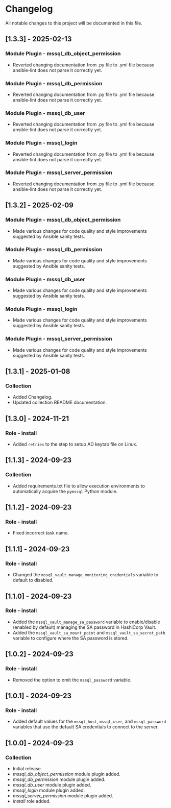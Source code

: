 # Changelog

All notable changes to this project will be documented in this file.

## [1.3.3] - 2025-02-13

### Module Plugin - mssql_db_object_permission

- Reverted changing documentation from .py file to .yml file because ansible-lint does not parse it correctly yet.

### Module Plugin - mssql_db_permission

- Reverted changing documentation from .py file to .yml file because ansible-lint does not parse it correctly yet.

### Module Plugin - mssql_db_user

- Reverted changing documentation from .py file to .yml file because ansible-lint does not parse it correctly yet.

### Module Plugin - mssql_login

- Reverted changing documentation from .py file to .yml file because ansible-lint does not parse it correctly yet.

### Module Plugin - mssql_server_permission

- Reverted changing documentation from .py file to .yml file because ansible-lint does not parse it correctly yet.

## [1.3.2] - 2025-02-09

### Module Plugin - mssql_db_object_permission

- Made various changes for code quality and style improvements suggested by Ansible sanity tests.

### Module Plugin - mssql_db_permission

- Made various changes for code quality and style improvements suggested by Ansible sanity tests.

### Module Plugin - mssql_db_user

- Made various changes for code quality and style improvements suggested by Ansible sanity tests.

### Module Plugin - mssql_login

- Made various changes for code quality and style improvements suggested by Ansible sanity tests.

### Module Plugin - mssql_server_permission

- Made various changes for code quality and style improvements suggested by Ansible sanity tests.

## [1.3.1] - 2025-01-08

### Collection

- Added Changelog.
- Updated collection README documentation.

## [1.3.0] - 2024-11-21

### Role - install

- Added `retries` to the step to setup AD keytab file on Linux.

## [1.1.3] - 2024-09-23

### Collection

- Added requirements.txt file to allow execution environments to automatically acquire the `pymssql` Python module.

## [1.1.2] - 2024-09-23

### Role - install

- Fixed incorrect task name.

## [1.1.1] - 2024-09-23

### Role - install

- Changed the `mssql_vault_manage_monitoring_credentials` variable to default to disabled.

## [1.1.0] - 2024-09-23

### Role - install

- Added the `mssql_vault_manage_sa_password` variable to enable/disable (enabled by default) managing the SA password in HashiCorp Vault.
- Added the `mssql_vault_sa_mount_point` and `mssql_vault_sa_secret_path` variable to configure where the SA password is stored.

## [1.0.2] - 2024-09-23

### Role - install

- Removed the option to omit the `mssql_password` variable.

## [1.0.1] - 2024-09-23

### Role - install

- Added default values for the `mssql_host`, `mssql_user`, and `mssql_password` variables that use the default SA credentials to connect to the server.

## [1.0.0] - 2024-09-23

### Collection

- Initial release.
- *mssql_db_object_permission* module plugin added.
- *mssql_db_permission* module plugin added.
- *mssql_db_user* module plugin added.
- *mssql_login* module plugin added.
- *mssql_server_permission* module plugin added.
- *install* role added.

